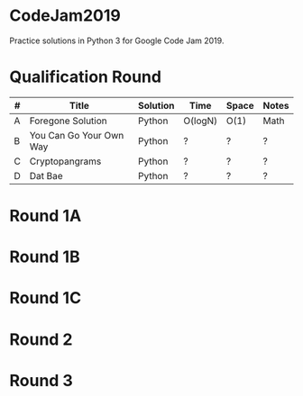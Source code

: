 # CodeJam2019
Practice solutions in Python 3 for Google Code Jam 2019.


# Qualification Round
| # | Title | Solution | Time | Space | Notes |
| --- | --- | ---| --- | --- | --- |
| A | Foregone Solution | Python | O(logN) | O(1) | Math |
| B | You Can Go Your Own Way | Python | ? | ? | ? |
| C | Cryptopangrams | Python | ? | ? | ? |
| D | Dat Bae | Python | ? | ? | ? |

# Round 1A

# Round 1B

# Round 1C

# Round 2

# Round 3
